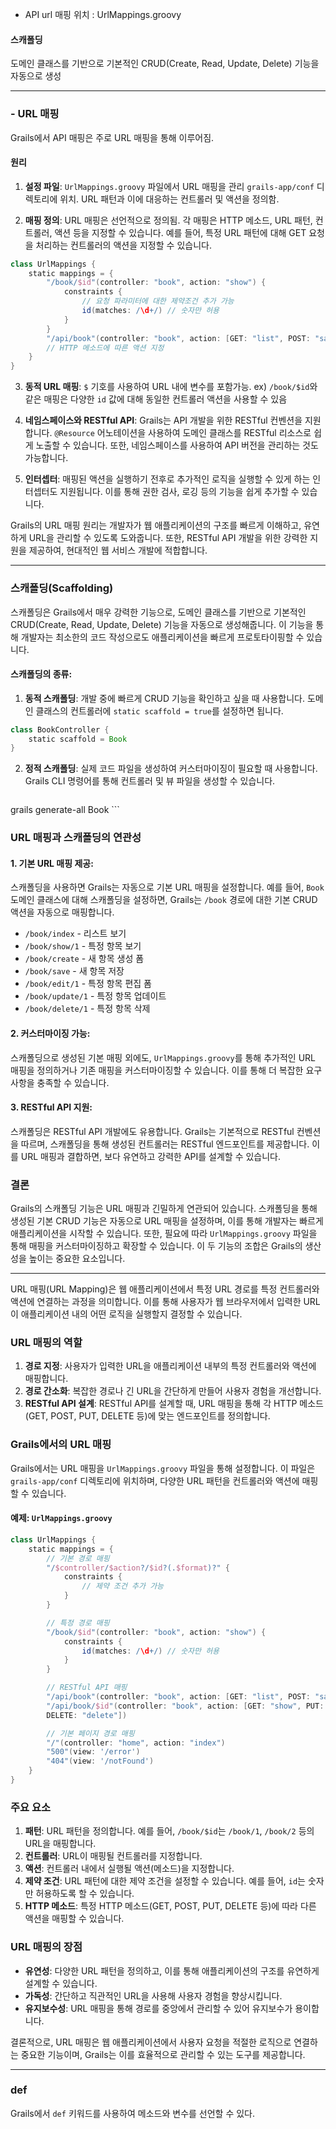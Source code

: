 - API url  매핑 위치 : UrlMappings.groovy

#### 스캐폴딩
도메인 클래스를 기반으로 기본적인 CRUD(Create, Read, Update, Delete) 기능을 자동으로 생성

---

### - URL 매핑
Grails에서 API 매핑은 주로 URL 매핑을 통해 이루어짐.

#### 원리
1. **설정 파일**: `UrlMappings.groovy` 파일에서 URL 매핑을 관리
	`grails-app/conf` 디렉토리에 위치. URL 패턴과 이에 대응하는 컨트롤러 및 액션을 정의함.
    
2. **매핑 정의**: URL 매핑은 선언적으로 정의됨. 각 매핑은 HTTP 메소드, URL 패턴, 컨트롤러, 액션 등을 지정할 수 있습니다. 예를 들어, 특정 URL 패턴에 대해 GET 요청을 처리하는 컨트롤러의 액션을 지정할 수 있습니다.
```groovy
class UrlMappings {
	static mappings = {
		"/book/$id"(controller: "book", action: "show") {
			constraints {
				// 요청 파라미터에 대한 제약조건 추가 가능
				id(matches: /\d+/) // 숫자만 허용
			}
		}
		"/api/book"(controller: "book", action: [GET: "list", POST: "save"]) 
		// HTTP 메소드에 따른 액션 지정
	}
}
```

3. **동적 URL 매핑**: `$` 기호를 사용하여 URL 내에 변수를 포함가능. ex) `/book/$id`와 같은 매핑은 다양한 `id` 값에 대해 동일한 컨트롤러 액션을 사용할 수 있음

4. **네임스페이스와 RESTful API**: Grails는 API 개발을 위한 RESTful 컨벤션을 지원합니다. `@Resource` 어노테이션을 사용하여 도메인 클래스를 RESTful 리소스로 쉽게 노출할 수 있습니다. 또한, 네임스페이스를 사용하여 API 버전을 관리하는 것도 가능합니다.

5. **인터셉터**: 매핑된 액션을 실행하기 전후로 추가적인 로직을 실행할 수 있게 하는 인터셉터도 지원됩니다. 이를 통해 권한 검사, 로깅 등의 기능을 쉽게 추가할 수 있습니다.

Grails의 URL 매핑 원리는 개발자가 웹 애플리케이션의 구조를 빠르게 이해하고, 유연하게 URL을 관리할 수 있도록 도와줍니다. 또한, RESTful API 개발을 위한 강력한 지원을 제공하여, 현대적인 웹 서비스 개발에 적합합니다.

---

### 스캐폴딩(Scaffolding)

스캐폴딩은 Grails에서 매우 강력한 기능으로, 도메인 클래스를 기반으로 기본적인 CRUD(Create, Read, Update, Delete) 기능을 자동으로 생성해줍니다. 이 기능을 통해 개발자는 최소한의 코드 작성으로도 애플리케이션을 빠르게 프로토타이핑할 수 있습니다.

#### 스캐폴딩의 종류:

1. **동적 스캐폴딩**: 개발 중에 빠르게 CRUD 기능을 확인하고 싶을 때 사용합니다. 도메인 클래스의 컨트롤러에 `static scaffold = true`를 설정하면 됩니다.
```groovy
class BookController {
	static scaffold = Book
}
```
    
2. **정적 스캐폴딩**: 실제 코드 파일을 생성하여 커스터마이징이 필요할 때 사용합니다. Grails CLI 명령어를 통해 컨트롤러 및 뷰 파일을 생성할 수 있습니다.
    ```sh
grails generate-all Book
    ```

### URL 매핑과 스캐폴딩의 연관성

#### 1. 기본 URL 매핑 제공:

스캐폴딩을 사용하면 Grails는 자동으로 기본 URL 매핑을 설정합니다. 예를 들어, `Book` 도메인 클래스에 대해 스캐폴딩을 설정하면, Grails는 `/book` 경로에 대한 기본 CRUD 액션을 자동으로 매핑합니다.

- `/book/index` - 리스트 보기
- `/book/show/1` - 특정 항목 보기
- `/book/create` - 새 항목 생성 폼
- `/book/save` - 새 항목 저장
- `/book/edit/1` - 특정 항목 편집 폼
- `/book/update/1` - 특정 항목 업데이트
- `/book/delete/1` - 특정 항목 삭제

#### 2. 커스터마이징 가능:

스캐폴딩으로 생성된 기본 매핑 외에도, `UrlMappings.groovy`를 통해 추가적인 URL 매핑을 정의하거나 기존 매핑을 커스터마이징할 수 있습니다. 이를 통해 더 복잡한 요구사항을 충족할 수 있습니다.

#### 3. RESTful API 지원:

스캐폴딩은 RESTful API 개발에도 유용합니다. Grails는 기본적으로 RESTful 컨벤션을 따르며, 스캐폴딩을 통해 생성된 컨트롤러는 RESTful 엔드포인트를 제공합니다. 이를 URL 매핑과 결합하면, 보다 유연하고 강력한 API를 설계할 수 있습니다.

### 결론

Grails의 스캐폴딩 기능은 URL 매핑과 긴밀하게 연관되어 있습니다. 스캐폴딩을 통해 생성된 기본 CRUD 기능은 자동으로 URL 매핑을 설정하며, 이를 통해 개발자는 빠르게 애플리케이션을 시작할 수 있습니다. 또한, 필요에 따라 `UrlMappings.groovy` 파일을 통해 매핑을 커스터마이징하고 확장할 수 있습니다. 이 두 기능의 조합은 Grails의 생산성을 높이는 중요한 요소입니다.


------


URL 매핑(URL Mapping)은 웹 애플리케이션에서 특정 URL 경로를 특정 컨트롤러와 액션에 연결하는 과정을 의미합니다. 이를 통해 사용자가 웹 브라우저에서 입력한 URL이 애플리케이션 내의 어떤 로직을 실행할지 결정할 수 있습니다.

### URL 매핑의 역할

1. **경로 지정**: 사용자가 입력한 URL을 애플리케이션 내부의 특정 컨트롤러와 액션에 매핑합니다.
2. **경로 간소화**: 복잡한 경로나 긴 URL을 간단하게 만들어 사용자 경험을 개선합니다.
3. **RESTful API 설계**: RESTful API를 설계할 때, URL 매핑을 통해 각 HTTP 메소드(GET, POST, PUT, DELETE 등)에 맞는 엔드포인트를 정의합니다.

### Grails에서의 URL 매핑

Grails에서는 URL 매핑을 `UrlMappings.groovy` 파일을 통해 설정합니다. 이 파일은 `grails-app/conf` 디렉토리에 위치하며, 다양한 URL 패턴을 컨트롤러와 액션에 매핑할 수 있습니다.

#### 예제: `UrlMappings.groovy`

```groovy
class UrlMappings {
    static mappings = {
        // 기본 경로 매핑
        "/$controller/$action?/$id?(.$format)?" {
            constraints {
                // 제약 조건 추가 가능
            }
        }

        // 특정 경로 매핑
        "/book/$id"(controller: "book", action: "show") {
            constraints {
                id(matches: /\d+/) // 숫자만 허용
            }
        }

        // RESTful API 매핑
        "/api/book"(controller: "book", action: [GET: "list", POST: "save"])
        "/api/book/$id"(controller: "book", action: [GET: "show", PUT: "update", 
        DELETE: "delete"])

        // 기본 페이지 경로 매핑
        "/"(controller: "home", action: "index")
        "500"(view: '/error')
        "404"(view: '/notFound')
    }
}
```

### 주요 요소

1. **패턴**: URL 패턴을 정의합니다. 예를 들어, `/book/$id`는 `/book/1`, `/book/2` 등의 URL을 매핑합니다.
2. **컨트롤러**: URL이 매핑될 컨트롤러를 지정합니다.
3. **액션**: 컨트롤러 내에서 실행될 액션(메소드)을 지정합니다.
4. **제약 조건**: URL 패턴에 대한 제약 조건을 설정할 수 있습니다. 예를 들어, `id`는 숫자만 허용하도록 할 수 있습니다.
5. **HTTP 메소드**: 특정 HTTP 메소드(GET, POST, PUT, DELETE 등)에 따라 다른 액션을 매핑할 수 있습니다.

### URL 매핑의 장점

- **유연성**: 다양한 URL 패턴을 정의하고, 이를 통해 애플리케이션의 구조를 유연하게 설계할 수 있습니다.
- **가독성**: 간단하고 직관적인 URL을 사용해 사용자 경험을 향상시킵니다.
- **유지보수성**: URL 매핑을 통해 경로를 중앙에서 관리할 수 있어 유지보수가 용이합니다.

결론적으로, URL 매핑은 웹 애플리케이션에서 사용자 요청을 적절한 로직으로 연결하는 중요한 기능이며, Grails는 이를 효율적으로 관리할 수 있는 도구를 제공합니다.

---

### def
Grails에서 `def` 키워드를 사용하여 메소드와 변수를 선언할 수 있다.

